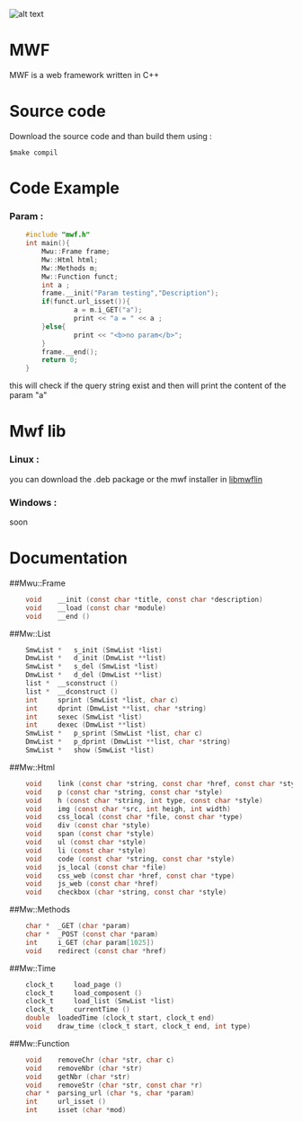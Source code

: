 ![alt text](https://cdn3.iconfinder.com/data/icons/internet-and-web-4/78/internt_web_technology-06-128.png "mwf logo")

MWF
===

MWF is a web framework written in C++

Source code
===

Download the source code and than build them using :

    $make compil
  
Code Example
===

### Param :
```c++
    #include "mwf.h"
    int main(){
        Mwu::Frame frame;
        Mw::Html html;
        Mw::Methods m;
        Mw::Function funct;
        int a ;
        frame.__init("Param testing","Description");
        if(funct.url_isset()){
                a = m.i_GET("a");
                print << "a = " << a ; 
        }else{
                print << "<b>no param</b>";
        }
        frame.__end();
        return 0;
    }
```
this will check if the query string exist and then will print the content of the param "a"

Mwf lib 
===

### Linux :
you can download the .deb package or the mwf installer in [libmwflin](https://www.naper.eu)

### Windows :
soon

Documentation
===

##Mwu::Frame
```c
    void 	__init (const char *title, const char *description)
    void 	__load (const char *module)
    void 	__end ()
```
##Mw::List
```c
    SmwList * 	s_init (SmwList *list)
    DmwList * 	d_init (DmwList **list)
    SmwList * 	s_del (SmwList *list)
    DmwList * 	d_del (DmwList **list)
    list * 	__sconstruct ()
    list * 	__dconstruct ()
    int 	sprint (SmwList *list, char c)
    int 	dprint (DmwList **list, char *string)
    int 	sexec (SmwList *list)
    int 	dexec (DmwList **list)
    SmwList * 	p_sprint (SmwList *list, char c)
    DmwList * 	p_dprint (DmwList **list, char *string)
    SmwList * 	show (SmwList *list)
```
##Mw::Html
```c
    void 	link (const char *string, const char *href, const char *style)
    void 	p (const char *string, const char *style)
    void 	h (const char *string, int type, const char *style)
    void 	img (const char *src, int heigh, int width)
    void 	css_local (const char *file, const char *type)
    void 	div (const char *style)
    void 	span (const char *style)
    void 	ul (const char *style)
    void 	li (const char *style)
    void 	code (const char *string, const char *style)
    void 	js_local (const char *file)
    void 	css_web (const char *href, const char *type)
    void 	js_web (const char *href)
    void 	checkbox (char *string, const char *style)
```    
##Mw::Methods
```c
    char * 	_GET (char *param)
    char * 	_POST (const char *param)
    int 	i_GET (char param[1025])
    void 	redirect (const char *href)
```    
##Mw::Time
```c    
    clock_t 	load_page ()
    clock_t 	load_composent ()
    clock_t 	load_list (SmwList *list)
    clock_t 	currentTime ()
    double 	loadedTime (clock_t start, clock_t end)
    void 	draw_time (clock_t start, clock_t end, int type)
```
##Mw::Function
```c
    void 	removeChr (char *str, char c)
    void 	removeNbr (char *str)
    void 	getNbr (char *str)
    void 	removeStr (char *str, const char *r)
    char * 	parsing_url (char *s, char *param)
    int 	url_isset ()
    int 	isset (char *mod)
```
